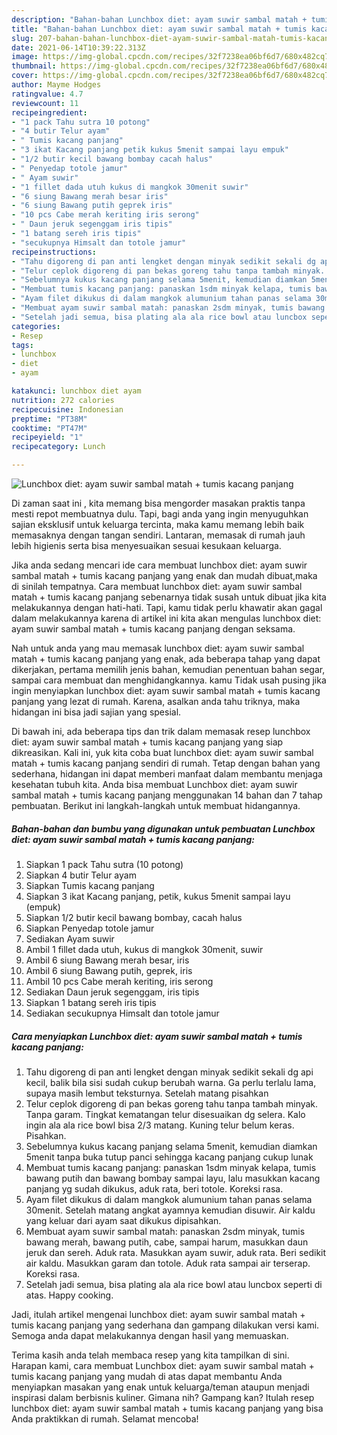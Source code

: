 ```yaml
---
description: "Bahan-bahan Lunchbox diet: ayam suwir sambal matah + tumis kacang panjang yang enak dan Mudah Dibuat"
title: "Bahan-bahan Lunchbox diet: ayam suwir sambal matah + tumis kacang panjang yang enak dan Mudah Dibuat"
slug: 207-bahan-bahan-lunchbox-diet-ayam-suwir-sambal-matah-tumis-kacang-panjang-yang-enak-dan-mudah-dibuat
date: 2021-06-14T10:39:22.313Z
image: https://img-global.cpcdn.com/recipes/32f7238ea06bf6d7/680x482cq70/lunchbox-diet-ayam-suwir-sambal-matah-tumis-kacang-panjang-foto-resep-utama.jpg
thumbnail: https://img-global.cpcdn.com/recipes/32f7238ea06bf6d7/680x482cq70/lunchbox-diet-ayam-suwir-sambal-matah-tumis-kacang-panjang-foto-resep-utama.jpg
cover: https://img-global.cpcdn.com/recipes/32f7238ea06bf6d7/680x482cq70/lunchbox-diet-ayam-suwir-sambal-matah-tumis-kacang-panjang-foto-resep-utama.jpg
author: Mayme Hodges
ratingvalue: 4.7
reviewcount: 11
recipeingredient:
- "1 pack Tahu sutra 10 potong"
- "4 butir Telur ayam"
- " Tumis kacang panjang"
- "3 ikat Kacang panjang petik kukus 5menit sampai layu empuk"
- "1/2 butir kecil bawang bombay cacah halus"
- " Penyedap totole jamur"
- " Ayam suwir"
- "1 fillet dada utuh kukus di mangkok 30menit suwir"
- "6 siung Bawang merah besar iris"
- "6 siung Bawang putih geprek iris"
- "10 pcs Cabe merah keriting iris serong"
- " Daun jeruk segenggam iris tipis"
- "1 batang sereh iris tipis"
- "secukupnya Himsalt dan totole jamur"
recipeinstructions:
- "Tahu digoreng di pan anti lengket dengan minyak sedikit sekali dg api kecil, balik bila sisi sudah cukup berubah warna. Ga perlu terlalu lama, supaya masih lembut teksturnya. Setelah matang pisahkan"
- "Telur ceplok digoreng di pan bekas goreng tahu tanpa tambah minyak. Tanpa garam. Tingkat kematangan telur disesuaikan dg selera. Kalo ingin ala ala rice bowl bisa 2/3 matang. Kuning telur belum keras. Pisahkan."
- "Sebelumnya kukus kacang panjang selama 5menit, kemudian diamkan 5menit tanpa buka tutup panci sehingga kacang panjang cukup lunak"
- "Membuat tumis kacang panjang: panaskan 1sdm minyak kelapa, tumis bawang putih dan bawang bombay sampai layu, lalu masukkan kacang panjang yg sudah dikukus, aduk rata, beri totole. Koreksi rasa."
- "Ayam filet dikukus di dalam mangkok alumunium tahan panas selama 30menit. Setelah matang angkat ayamnya kemudian disuwir. Air kaldu yang keluar dari ayam saat dikukus dipisahkan."
- "Membuat ayam suwir sambal matah: panaskan 2sdm minyak, tumis bawang merah, bawang putih, cabe, sampai harum, masukkan daun jeruk dan sereh. Aduk rata. Masukkan ayam suwir, aduk rata. Beri sedikit air kaldu. Masukkan garam dan totole. Aduk rata sampai air terserap. Koreksi rasa."
- "Setelah jadi semua, bisa plating ala ala rice bowl atau luncbox seperti di atas. Happy cooking."
categories:
- Resep
tags:
- lunchbox
- diet
- ayam

katakunci: lunchbox diet ayam 
nutrition: 272 calories
recipecuisine: Indonesian
preptime: "PT38M"
cooktime: "PT47M"
recipeyield: "1"
recipecategory: Lunch

---
```



![Lunchbox diet: ayam suwir sambal matah + tumis kacang panjang](https://img-global.cpcdn.com/recipes/32f7238ea06bf6d7/680x482cq70/lunchbox-diet-ayam-suwir-sambal-matah-tumis-kacang-panjang-foto-resep-utama.jpg)

Di zaman  saat ini , kita memang bisa mengorder masakan praktis tanpa mesti repot membuatnya dulu. Tapi, bagi anda yang ingin menyuguhkan sajian eksklusif untuk keluarga tercinta, maka kamu memang lebih baik memasaknya dengan tangan sendiri. Lantaran, memasak di rumah jauh lebih higienis serta bisa menyesuaikan sesuai kesukaan keluarga.

Jika anda sedang mencari ide cara membuat lunchbox diet: ayam suwir sambal matah + tumis kacang panjang yang enak dan mudah dibuat,maka di sinilah tempatnya. Cara membuat lunchbox diet: ayam suwir sambal matah + tumis kacang panjang  sebenarnya tidak susah untuk dibuat jika kita melakukannya dengan hati-hati. Tapi, kamu tidak perlu khawatir akan gagal dalam melakukannya 
karena di artikel ini kita akan mengulas lunchbox diet: ayam suwir sambal matah + tumis kacang panjang dengan seksama.  



Nah untuk anda yang mau memasak lunchbox diet: ayam suwir sambal matah + tumis kacang panjang yang enak, ada beberapa tahap yang dapat dikerjakan, pertama memilih jenis bahan, kemudian penentuan bahan segar, sampai cara membuat dan menghidangkannya. kamu Tidak usah pusing jika ingin menyiapkan lunchbox diet: ayam suwir sambal matah + tumis kacang panjang yang lezat di rumah. Karena, asalkan anda  tahu triknya, maka hidangan ini bisa jadi sajian yang spesial.

Di bawah ini, ada beberapa tips dan trik dalam memasak resep lunchbox diet: ayam suwir sambal matah + tumis kacang panjang yang siap dikreasikan. Kali ini, yuk kita coba buat lunchbox diet: ayam suwir sambal matah + tumis kacang panjang sendiri di rumah. Tetap dengan bahan yang sederhana, hidangan ini dapat memberi manfaat dalam membantu menjaga kesehatan tubuh kita. Anda bisa membuat Lunchbox diet: ayam suwir sambal matah + tumis kacang panjang menggunakan 14 bahan dan 7 tahap pembuatan. Berikut ini langkah-langkah untuk membuat hidangannya.

<!--inarticleads1-->

##### Bahan-bahan dan bumbu yang digunakan untuk pembuatan Lunchbox diet: ayam suwir sambal matah + tumis kacang panjang:

1. Siapkan 1 pack Tahu sutra (10 potong)
1. Siapkan 4 butir Telur ayam
1. Siapkan  Tumis kacang panjang
1. Siapkan 3 ikat Kacang panjang, petik, kukus 5menit sampai layu (empuk)
1. Siapkan 1/2 butir kecil bawang bombay, cacah halus
1. Siapkan  Penyedap totole jamur
1. Sediakan  Ayam suwir
1. Ambil 1 fillet dada utuh, kukus di mangkok 30menit, suwir
1. Ambil 6 siung Bawang merah besar, iris
1. Ambil 6 siung Bawang putih, geprek, iris
1. Ambil 10 pcs Cabe merah keriting, iris serong
1. Sediakan  Daun jeruk segenggam, iris tipis
1. Siapkan 1 batang sereh iris tipis
1. Sediakan secukupnya Himsalt dan totole jamur




<!--inarticleads2-->

##### Cara menyiapkan Lunchbox diet: ayam suwir sambal matah + tumis kacang panjang:

1. Tahu digoreng di pan anti lengket dengan minyak sedikit sekali dg api kecil, balik bila sisi sudah cukup berubah warna. Ga perlu terlalu lama, supaya masih lembut teksturnya. Setelah matang pisahkan
1. Telur ceplok digoreng di pan bekas goreng tahu tanpa tambah minyak. Tanpa garam. Tingkat kematangan telur disesuaikan dg selera. Kalo ingin ala ala rice bowl bisa 2/3 matang. Kuning telur belum keras. Pisahkan.
1. Sebelumnya kukus kacang panjang selama 5menit, kemudian diamkan 5menit tanpa buka tutup panci sehingga kacang panjang cukup lunak
1. Membuat tumis kacang panjang: panaskan 1sdm minyak kelapa, tumis bawang putih dan bawang bombay sampai layu, lalu masukkan kacang panjang yg sudah dikukus, aduk rata, beri totole. Koreksi rasa.
1. Ayam filet dikukus di dalam mangkok alumunium tahan panas selama 30menit. Setelah matang angkat ayamnya kemudian disuwir. Air kaldu yang keluar dari ayam saat dikukus dipisahkan.
1. Membuat ayam suwir sambal matah: panaskan 2sdm minyak, tumis bawang merah, bawang putih, cabe, sampai harum, masukkan daun jeruk dan sereh. Aduk rata. Masukkan ayam suwir, aduk rata. Beri sedikit air kaldu. Masukkan garam dan totole. Aduk rata sampai air terserap. Koreksi rasa.
1. Setelah jadi semua, bisa plating ala ala rice bowl atau luncbox seperti di atas. Happy cooking.




Jadi, itulah artikel mengenai  lunchbox diet: ayam suwir sambal matah + tumis kacang panjang  yang sederhana dan gampang dilakukan versi kami. Semoga anda dapat melakukannya dengan hasil yang memuaskan. 

Terima kasih anda telah membaca resep yang kita tampilkan di sini. Harapan kami, cara membuat  Lunchbox diet: ayam suwir sambal matah + tumis kacang panjang yang mudah di atas dapat membantu Anda menyiapkan masakan yang enak untuk keluarga/teman ataupun menjadi inspirasi dalam berbisnis kuliner. Gimana nih? Gampang kan? Itulah resep lunchbox diet: ayam suwir sambal matah + tumis kacang panjang yang bisa Anda praktikkan di rumah. Selamat mencoba!

